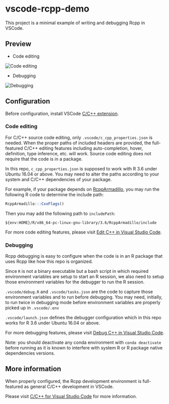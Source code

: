 # vscode-rcpp-demo

This project is a minimal example of writing and debugging Rcpp in VSCode.

## Preview

* Code editing

![Code editing](https://user-images.githubusercontent.com/4662568/71535253-8f2d2380-293f-11ea-920e-8a58a944fb50.gif)

* Debugging

![Debugging](https://user-images.githubusercontent.com/4662568/71535254-8f2d2380-293f-11ea-85cc-0828234d3c26.gif)

## Configuration

Before configuration, install VSCode [C/C++ extension](https://marketplace.visualstudio.com/items?itemName=ms-vscode.cpptools).

### Code editing

For C/C++ source code editing, only `.vscode/c_cpp_properties.json` is needed. When the proper paths of included headers are
provided, the full-featured C/C++ editing features including auto-completion, hover, definition, type inference, etc. will work.
Source code editing does not require that the code is in a package.

In this repo, `c_cpp_properties.json` is supposed to work with R 3.6 under Ubuntu 16.04 or above. You may need to alter the
paths according to your system and C/C++ dependencies of your package.

For example, if your package depends on [RcppArmadillo](https://github.com/RcppCore/RcppArmadillo), you may run the following R
code to determine the include path:

```r
RcppArmadillo:::CxxFlags()
```

Then you may add the following path to `includePath`:

```text
${env:HOME}/R/x86_64-pc-linux-gnu-library/3.6/RcppArmadillo/include
```

For more code editing features, please visit [Edit C++ in Visual Studio Code](https://code.visualstudio.com/docs/cpp/cpp-ide).

### Debugging

Rcpp debugging is easy to configure when the code is in an R package that uses Rcpp like how this repo is organized.

Since `R` is not a binary executable but a bash script in which required environment variables are setup to start an R session,
we also need to setup those environment variables for the debugger to run the R session.

`.vscode/debug.R` and `.vscode/tasks.json` are the code to capture those environment variables and to run before debugging.
You may need, initially, to run twice in debugging mode before environment variables are properly picked up in `.vscode/.env`

`.vscode/launch.json` defines the debugger configuration which in this repo works for R 3.6 under Ubuntu 16.04 or above.

For more debugging features, please visit [Debug C++ in Visual Studio Code](https://code.visualstudio.com/docs/cpp/cpp-debug).

Note: you should deactivate any conda environment with `conda deactivate` before running as it is known to interfere with system
R or R package native dependencies versions. 

## More information

When properly configured, the Rcpp development environment is full-featured as general C/C++ development in VSCode.

Please visit [C/C++ for Visual Studio Code](https://code.visualstudio.com/docs/languages/cpp) for more information.
